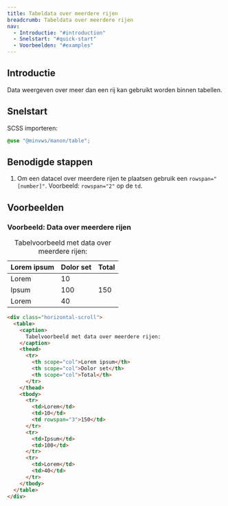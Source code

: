 ```yaml
---
title: Tabeldata over meerdere rijen
breadcrumb: Tabeldata over meerdere rijen
nav:
  - Introductie: "#introduction"
  - Snelstart: "#quick-start"
  - Voorbeelden: "#examples"
---
```

<h2 id="introduction">Introductie</h2>

Data weergeven over meer dan een rij kan gebruikt worden binnen tabellen.

<h2 id="quick-start">Snelstart</h2>

SCSS importeren:

```scss
@use "@minvws/manon/table";
```

## Benodigde stappen

1.  Om een datacel over meerdere rijen te plaatsen gebruik een
    `rowspan="[number]"`. Voorbeeld: `rowspan="2"` op de `td`.

<h2 id="examples">Voorbeelden</h2>

### Voorbeeld: Data over meerdere rijen

<div class="horizontal-scroll">
  <table>
    <caption> Tabelvoorbeeld met data over meerdere rijen: </caption>
    <thead>
      <tr>
        <th scope="col">Lorem ipsum</th>
        <th scope="col">Dolor set</th>
        <th scope="col">Total</th>
      </tr>
    </thead>
    <tbody>
      <tr>
        <td>Lorem</td>
        <td>10</td>
        <td rowspan="3">150</td>
      </tr>
      <tr>
        <td>Ipsum</td>
        <td>100</td>
      </tr>
      <tr>
        <td>Lorem</td>
        <td>40</td>
      </tr>
    </tbody>
  </table>
</div>

```html
<div class="horizontal-scroll">
  <table>
    <caption>
      Tabelvoorbeeld met data over meerdere rijen:
    </caption>
    <thead>
      <tr>
        <th scope="col">Lorem ipsum</th>
        <th scope="col">Dolor set</th>
        <th scope="col">Total</th>
      </tr>
    </thead>
    <tbody>
      <tr>
        <td>Lorem</td>
        <td>10</td>
        <td rowspan="3">150</td>
      </tr>
      <tr>
        <td>Ipsum</td>
        <td>100</td>
      </tr>
      <tr>
        <td>Lorem</td>
        <td>40</td>
      </tr>
    </tbody>
  </table>
</div>
```
